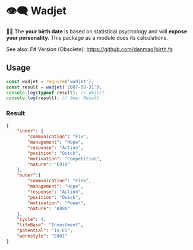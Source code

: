 # 👁️‍🗨️ Wadjet

🔮🎂 The __your birth date__ is based on statistical psychology and will __expose your personality__.
This package as a module does its calculations.

See also: F# Version (Obsolete): https://github.com/danmaq/birth.fs

## Usage

```JavaScript
const wadjet = require('wadjet');
const result = wadjet('2007-08-31');
console.log(typeof result); // object
console.log(result); // See: Result
```

### Result

```JSON
{
    "inner": {
        "communication": "Fix",
        "management": "Hope",
        "response": "Action",
        "position": "Quick",
        "motivation": "Competition",
        "nature": "E919"
    },
    "outer":{
        "communication": "Flex",
        "management": "Hope",
        "response": "Action",
        "position": "Quick",
        "motivation": "Power",
        "nature": "A888"
    },
    "cycle": 4,
    "lifeBase": "Investment",
    "potential": "Io-Ei",
    "workstyle": "E001"
}
```
